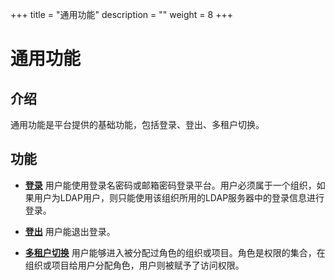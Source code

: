 ﻿+++
title = "通用功能"
description = ""
weight = 8
+++

# 通用功能

<h2 id="1">介绍</h2>

通用功能是平台提供的基础功能，包括登录、登出、多租户切换。

<h2 id="2">功能</h2>

- [**登录**](../../../user-guide/system-configuration/common/common1_login) 用户能使用登录名密码或邮箱密码登录平台。用户必须属于一个组织，如果用户为LDAP用户，则只能使用该组织所用的LDAP服务器中的登录信息进行登录。

- [**登出**](../../../system-configuration/common/common2_logout) 用户能退出登录。

- [**多租户切换**](../../../system-configuration/common/common3_tenant_switch) 用户能够进入被分配过角色的组织或项目。角色是权限的集合，在组织或项目给用户分配角色，用户则被赋予了访问权限。